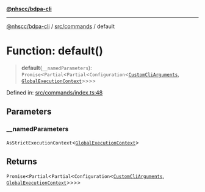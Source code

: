 [**@nhscc/bdpa-cli**](../../../README.md)

***

[@nhscc/bdpa-cli](../../../README.md) / [src/commands](../README.md) / default

# Function: default()

> **default**(`__namedParameters`): `Promise`\<`Partial`\<`Partial`\<`Configuration`\<[`CustomCliArguments`](../type-aliases/CustomCliArguments.md), [`GlobalExecutionContext`](../../configure/type-aliases/GlobalExecutionContext.md)\>\>\>\>

Defined in: [src/commands/index.ts:48](https://github.com/nhscc/bdpa-cli/blob/8ad58c8c8508bf539936ccdd28c6f77ce4493fea/src/commands/index.ts#L48)

## Parameters

### \_\_namedParameters

`AsStrictExecutionContext`\<[`GlobalExecutionContext`](../../configure/type-aliases/GlobalExecutionContext.md)\>

## Returns

`Promise`\<`Partial`\<`Partial`\<`Configuration`\<[`CustomCliArguments`](../type-aliases/CustomCliArguments.md), [`GlobalExecutionContext`](../../configure/type-aliases/GlobalExecutionContext.md)\>\>\>\>
